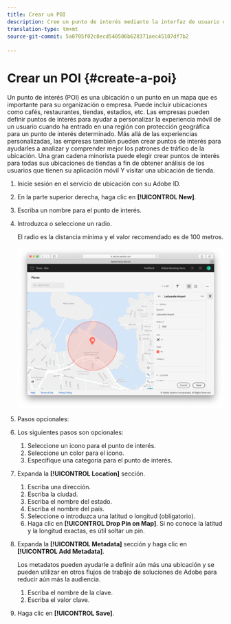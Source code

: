 ```yaml
---
title: Crear un POI
description: Cree un punto de interés mediante la interfaz de usuario de lugares.
translation-type: tm+mt
source-git-commit: 5a0705f02c8ecd540506b628371aec45107df7b2

---
```



# Crear un POI {#create-a-poi}

Un punto de interés (POI) es una ubicación o un punto en un mapa que es importante para su organización o empresa. Puede incluir ubicaciones como cafés, restaurantes, tiendas, estadios, etc. Las empresas pueden definir puntos de interés para ayudar a personalizar la experiencia móvil de un usuario cuando ha entrado en una región con protección geográfica para un punto de interés determinado. Más allá de las experiencias personalizadas, las empresas también pueden crear puntos de interés para ayudarles a analizar y comprender mejor los patrones de tráfico de la ubicación. Una gran cadena minorista puede elegir crear puntos de interés para todas sus ubicaciones de tiendas a fin de obtener análisis de los usuarios que tienen su aplicación móvil Y visitar una ubicación de tienda.

1. Inicie sesión en el servicio de ubicación con su Adobe ID.
1. En la parte superior derecha, haga clic en **[!UICONTROL New]**.
1. Escriba un nombre para el punto de interés.
1. Introduzca o seleccione un radio.

   El radio es la distancia mínima y el valor recomendado es de 100 metros.

   ![definir un punto de interés](/help/assets/define_poi.png)

1. Pasos opcionales:
1. Los siguientes pasos son opcionales:

   1. Seleccione un icono para el punto de interés.
   1. Seleccione un color para el icono.
   1. Especifique una categoría para el punto de interés.

1. Expanda la **[!UICONTROL Location]** sección.

   1. Escriba una dirección.
   1. Escriba la ciudad.
   1. Escriba el nombre del estado.
   1. Escriba el nombre del país.
   1. Seleccione o introduzca una latitud o longitud (obligatorio).
   1. Haga clic en **[!UICONTROL Drop Pin on Map]**.
   Si no conoce la latitud y la longitud exactas, es útil soltar un pin.

1. Expanda la **[!UICONTROL Metadata]** sección y haga clic en **[!UICONTROL Add Metadata]**.

   Los metadatos pueden ayudarle a definir aún más una ubicación y se pueden utilizar en otros flujos de trabajo de soluciones de Adobe para reducir aún más la audiencia.

   1. Escriba el nombre de la clave.
   1. Escriba el valor clave.

1. Haga clic en **[!UICONTROL  Save]**.

